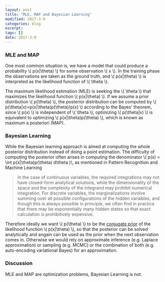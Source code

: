 ```yaml
---
layout: post
title: "MLE, MAP and Bayesian Learning"
modified: 2017-3-9
categories: blog
excerpt:
tags: []
date: 2017-3-9
---
```


### MLE and MAP
One most common situation is, we have a model that could produce a probability \\( p(x|\theta) \\) for some observation \\( x \\). 
In the training phase the observations are taken as the ground truth, and \\( p(x|\theta) \\) is interpreted as the likelihood function of \\( \theta \\).

The maximum likelihood estimation (MLE) is seeking the \\( \theta \\) that maximizes the likelihood function \\( p(x|\theta) \\).
If we assume a prior distribution \\( p(\theta) \\), the posterior distribution can be computed by \\( p(\theta|x)=p(x|\theta)p(\theta)/p(x) \\) according to the Bayes' theorem,
since \\( p(x) \\) is independent of \\( \theta \\), optimizing \\( p(\theta|x) \\) is equivalent to optimizing \\( p(x|\theta)p(\theta) \\),
which is known as maximum a posteriori (MAP).

### Bayesian Learning
While the Bayesian learning approach is aimed at computing the whole posterior distribution instead of doing a point estimation.
The difficulty of computing the posterior often arises in computing the denominator \\( p(x) = \int p(x|\theta)p(\theta) d\theta )\\, 
as mentioned in Pattern Recognition and Machine Learning

>  In the case of continuous variables, the required integrations may not have closed-form analytical solutions, 
while the dimensionality of the space and the complexity of the integrand may prohibit numerical integration. 
For discrete variables, the marginalizations involve summing over all possible configurations of the hidden variables, 
and though this is always possible in principle, we often find in practice that there may be exponentially many hidden states 
so that exact calculation is prohibitively expensive.

Therefore ideally we want \\( p(\theta) \\) to be the [conjugate prior](https://en.wikipedia.org/wiki/Conjugate_prior) of the likelihood function \\( p(x|\theta) \\),
so that the posterior can be solved analytically and angain can be used as the prior when the next observation comes in.
Otherwise we would rely on approximate inference (e.g. Laplace approximation) or sampling (e.g. MCMC) 
or the combination of both (e.g. auto-encoding variational Bayes) for an approximation.

### Discussion
MLE and MAP are optimization problems, Bayesian Learning is not.
